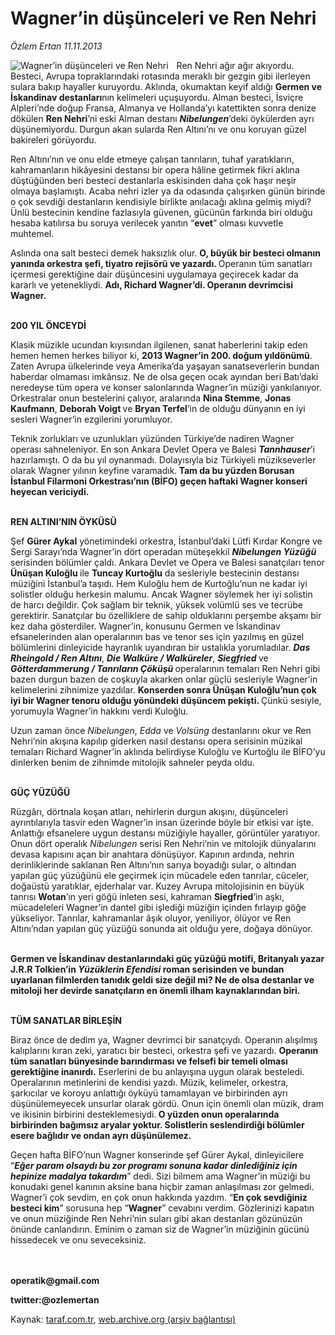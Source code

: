 # Wagner’in düşünceleri ve Ren Nehri

*Özlem Ertan 11.11.2013*

<div class="yazi"><img align="left" alt="Wagner’in düşünceleri ve Ren Nehri" border="0" src="http://www.taraf.com.tr/fotoraflar/makaleler/wagner-in-dusunceleri-ve-ren-nehri_6534_orijinal.jpg" style="border-right-width:10px; border-color:#FFFFFF"/><p>Ren Nehri ağır ağır akıyordu. Besteci, Avrupa topraklarındaki rotasında meraklı bir gezgin gibi ilerleyen sulara bakıp hayaller kuruyordu. Aklında, okumaktan keyif aldığı <b>Germen ve İskandinav destanları</b>nın kelimeleri uçuşuyordu. Alman besteci, İsviçre Alpleri’nde doğup Fransa, Almanya ve Hollanda’yı katettikten sonra denize dökülen <b>Ren Nehri</b>’ni eski Alman destanı <b><i>Nibelungen</i></b>’deki öykülerden ayrı düşünemiyordu. Durgun akan sularda Ren Altını’nı ve onu koruyan güzel bakireleri görüyordu. </p>
<p>Ren Altını’nın ve onu elde etmeye çalışan tanrıların, tuhaf yaratıkların, kahramanların hikâyesini destansı bir opera hâline getirmek fikri aklına düştüğünden beri besteci destanlarla eskisinden daha çok haşır neşir olmaya başlamıştı. Acaba nehri izler ya da odasında çalışırken günün birinde o çok sevdiği destanların kendisiyle birlikte anılacağı aklına gelmiş miydi? Ünlü bestecinin kendine fazlasıyla güvenen, gücünün farkında biri olduğu hesaba katılırsa bu soruya verilecek yanıtın “<b>evet</b>” olması kuvvetle muhtemel.</p>
<p>Aslında ona salt besteci demek haksızlık olur. <b>O, büyük bir besteci olmanın yanında orkestra şefi, tiyatro rejisörü ve yazardı. </b>Operanın tüm sanatları içermesi gerektiğine dair düşüncesini uygulamaya geçirecek kadar da kararlı ve yetenekliydi. <b>Adı, Richard Wagner’di. Operanın devrimcisi Wagner. </b></p>
<p><b><br/>200 YIL ÖNCEYDİ</b></p>
<p>Klasik müzikle ucundan kıyısından ilgilenen, sanat haberlerini takip eden hemen hemen herkes biliyor ki, <b>2013 Wagner’in 200. doğum yıldönümü</b>. Zaten Avrupa ülkelerinde veya Amerika’da yaşayan sanatseverlerin bundan haberdar olmaması imkânsız. Ne de olsa geçen ocak ayından beri Batı’daki neredeyse tüm opera ve konser salonlarında Wagner’in müziği yankılanıyor. Orkestralar onun bestelerini çalıyor, aralarında <b>Nina Stemme</b>, <b>Jonas Kaufmann</b>, <b>Deborah Voigt </b>ve <b>Bryan Terfel</b>’in de olduğu dünyanın en iyi sesleri Wagner’in ezgilerini yorumluyor. </p>
<p>Teknik zorlukları ve uzunlukları yüzünden Türkiye’de nadiren Wagner operası sahneleniyor. En son Ankara Devlet Opera ve Balesi <b><i>Tannhauser</i></b>’i hazırlamıştı. O da bu yıl oynanmadı. Dolayısıyla biz Türkiyeli müzikseverler olarak Wagner yılının keyfine varamadık.<b> Tam da bu yüzden Borusan İstanbul Filarmoni Orkestrası’nın (BİFO) geçen haftaki Wagner konseri heyecan vericiydi.</b> </p>
<p><b><br/>REN ALTINI’NIN ÖYKÜSÜ</b></p>
<p>Şef <b>Gürer Aykal</b> yönetimindeki orkestra, İstanbul’daki Lütfi Kırdar Kongre ve Sergi Sarayı’nda Wagner’in dört operadan müteşekkil <b><i>Nibelungen Yüzüğü</i></b><i> </i>serisinden bölümler çaldı. Ankara Devlet ve Opera ve Balesi sanatçıları tenor <b>Ünüşan Kuloğlu </b>ile <b>Tuncay Kurtoğlu</b> da sesleriyle bestecinin destansı müziğini İstanbul’a taşıdı. Hem Kuloğlu hem de Kurtoğlu’nun ne kadar iyi solistler olduğu herkesin malumu. Ancak Wagner söylemek her iyi solistin de harcı değildir. Çok sağlam bir teknik, yüksek volümlü ses ve tecrübe gerektirir. Sanatçılar bu özelliklere de sahip olduklarını perşembe akşamı bir kez daha gösterdiler. Wagner’in, konusunu Germen ve İskandinav efsanelerinden alan operalarının bas ve tenor ses için yazılmış en güzel bölümlerini dinleyicide hayranlık uyandıran bir ustalıkla yorumladılar. <b><i>Das Rheingold / Ren Altını</i></b>, <b><i>Die Walküre / Walküreler</i></b>, <b><i>Siegfried</i> </b>ve<b> <i>Götterdammerung / Tanrıların Çöküşü </i></b>operalarının temaları Ren Nehri gibi bazen durgun bazen de coşkuyla akarken onlar güçlü sesleriyle Wagner’in kelimelerini zihnimize yazdılar. <b>Konserden sonra Ünüşan Kuloğlu’nun çok iyi bir Wagner tenoru olduğu yönündeki düşüncem pekişti. </b>Çünkü sesiyle, yorumuyla Wagner’in hakkını verdi Kuloğlu. </p>
<p>Uzun zaman önce <i>Nibelungen</i>, <i>Edda</i> ve <i>Volsüng</i> destanlarını okur ve Ren Nehri’nin akışına kapılıp giderken nasıl destansı opera serisinin müzikal temaları Richard Wagner’in aklında belirdiyse Kuloğlu ve Kurtoğlu ile BİFO’yu dinlerken benim de zihnimde mitolojik sahneler peyda oldu. </p>
<p><b><br/>GÜÇ YÜZÜĞÜ</b></p>
<p>Rüzgârı, dörtnala koşan atları, nehirlerin durgun akışını, düşünceleri ayrıntılarıyla tasvir eden Wagner’in insan üzerinde böyle bir etkisi var işte. Anlattığı efsanelere uygun destansı müziğiyle hayaller, görüntüler yaratıyor. Onun dört operalık <i>Nibelungen</i> serisi Ren Nehri’nin ve mitolojik dünyalarını devasa kapısını açan bir anahtara dönüşüyor. Kapının ardında, nehrin derinliklerinde saklanan Ren Altını’nın sarıya boyadığı sular, o altından yapılan güç yüzüğünü ele geçirmek için mücadele eden tanrılar, cüceler, doğaüstü yaratıklar, ejderhalar var. Kuzey Avrupa mitolojisinin en büyük tanrısı <b>Wotan</b>’ın yeri göğü inleten sesi, kahraman <b>Siegfried</b>’in aşkı, mücadeleleri Wagner’in dantel gibi işlediği müziğin içinden fırlayıp göğe yükseliyor. Tanrılar, kahramanlar âşık oluyor, yeniliyor, ölüyor ve Ren Altını’ndan yapılan güç yüzüğü sonunda ait olduğu yere, doğaya dönüyor. </p>
<p><b><br/>Germen ve İskandinav destanlarındaki güç yüzüğü motifi, Britanyalı yazar J.R.R Tolkien’in <i>Yüzüklerin Efendisi</i> roman serisinden ve bundan uyarlanan filmlerden tanıdık geldi size değil mi? Ne de olsa destanlar ve mitoloji her devirde sanatçıların en önemli ilham kaynaklarından biri.</b> </p>
<p><b><br/>TÜM SANATLAR BİRLEŞİN </b></p>
<p>Biraz önce de dedim ya, Wagner devrimci bir sanatçıydı. Operanın alışılmış kalıplarını kıran zeki, yaratıcı bir besteci, orkestra şefi ve yazardı. <b>Operanın tüm sanatları bünyesinde barındırması ve felsefi bir temeli olması gerektiğine inanırdı.</b> Eserlerini de bu anlayışına uygun olarak besteledi. Operalarının metinlerini de kendisi yazdı. Müzik, kelimeler, orkestra, şarkıcılar ve koroyu anlattığı öyküyü tamamlayan ve birbirinden ayrı düşünülemeyecek unsurlar olarak gördü. Onun için önemli olan müzik, dram ve ikisinin birbirini desteklemesiydi.<b> O yüzden onun operalarında birbirinden bağımsız aryalar yoktur. Solistlerin seslendirdiği bölümler esere bağlıdır ve ondan ayrı düşünülemez.</b></p>
<p>Geçen hafta BİFO’nun Wagner konserinde şef Gürer Aykal, dinleyicilere “<b><i>Eğer param olsaydı bu zor programı sonuna kadar dinlediğiniz için hepinize madalya takardım</i></b>” dedi. Sizi bilmem ama Wagner’in müziği bu konudaki genel kanının aksine bana hiçbir zaman anlaşılması zor gelmedi. Wagner’i çok sevdim, en çok onun hakkında yazdım. “<b>En çok sevdiğiniz besteci kim</b>” sorusuna hep “<b>Wagner</b>” cevabını verdim. Gözlerinizi kapatın ve onun müziğinde Ren Nehri’nin suları gibi akan destanları gözünüzün önünde canlandırın. Eminim o zaman siz de Wagner’in müziğinin gücünü hissedecek ve onu seveceksiniz.</p>
<p><b><br/><br/>operatik@gmail.com</b></p>
<p><b>twitter:@ozlemertan</b></p>
</div>

Kaynak: [taraf.com.tr](http://www.taraf.com.tr:80/ozlem-ertan-3/makale-wagner-in-dusunceleri-ve-ren-nehri.htm), [web.archive.org (arşiv bağlantısı)](http://web.archive.org/web/20131113163121/http://www.taraf.com.tr:80/ozlem-ertan-3/makale-wagner-in-dusunceleri-ve-ren-nehri.htm)
